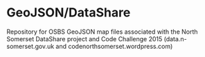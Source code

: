 # GeoJSON/DataShare

Repository for OSBS GeoJSON map files associated with the North Somerset DataShare project and Code Challenge 2015 (data.n-somerset.gov.uk and codenorthsomerset.wordpress.com)
